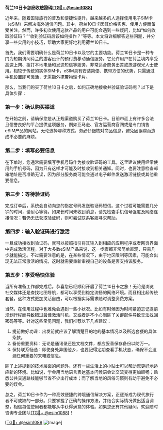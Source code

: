 **荷兰10日卡怎麽收驗證碼[[TG💪+ @esim1088](https://t.me/s/esim1088)]**

近年来，随着国际旅行的普及和便捷性提升，越来越多的人选择使用电子SIM卡（eSIM）来解决海外通信问题。其中，荷兰10日卡因其价格实惠、使用方便而备受关注。然而，许多初次使用这款产品的用户可能会遇到一些疑问，比如“如何收取验证码？”“收到验证码后该如何操作？”等等。本文将详细解答这些问题，并分享一些实用的小技巧，帮助大家更好地利用荷兰10日卡。

首先，我们需要明确什么是荷兰10日卡以及它的主要功能。荷兰10日卡是一种专门为短期访问荷兰的游客设计的预付费移动通信服务。它允许用户在荷兰境内享受高速上网、拨打本地电话和发送短信等服务，非常适合商务出差或旅游观光人士使用。相较于传统的实体SIM卡，eSIM具有安装简便、携带方便的优势，只需通过手机设置即可激活，无需额外携带物理卡片。

那么，当我们购买了荷兰10日卡之后，如何正确地接收并验证验证码呢？以下是具体步骤：

### **第一步：确认购买渠道**
在开始之前，请确保您是从正规渠道购买了荷兰10日卡。目前市面上有许多合法且信誉良好的平台提供这项服务，例如亚马逊、官方运营商官网或是专门销售eSIM产品的网站。无论选择哪种方式，务必仔细核对商品信息，避免因误购而造成不必要的麻烦。

### **第二步：填写必要信息**
在下单时，您通常需要填写手机号码作为接收验证码的工具。这里建议使用经常使用的手机号码，因为只有这样才可能及时接收到相关通知。同时，也要注意检查邮箱地址是否准确无误，因为部分服务商可能会通过电子邮件发送激活链接或其他重要信息。

### **第三步：等待验证码**
完成订单后，系统会自动向您的指定号码发送验证码短信。这个过程可能需要几分钟的时间，请耐心等待。如果长时间未收到消息，请先检查手机信号强度及网络连接情况；若仍无法获取验证码，则可尝试联系客服寻求帮助。

### **第四步：输入验证码进行激活**
一旦成功接收到验证码，就可以按照指引将其输入到相应的应用程序或者网页界面中完成激活流程。对于大多数eSIM产品来说，这一步骤都非常简单直观，只需几步就能搞定。不过需要注意的是，在某些情况下，由于地区限制等因素，可能会出现无法正常激活的情况，这时就需要重新审视自己的设备是否支持该服务。

### **第五步：享受畅快体验**
当所有准备工作都完成后，恭喜您已经顺利开启了荷兰10日卡之旅！无论是浏览社交媒体还是查找地图导航，都可以享受到稳定流畅的网络环境。而且相比起传统套餐，这种方式更加灵活自由，可以根据实际需求随时调整资费方案。

当然，在使用过程中也难免会遇到一些小状况。比如有时候因为时间紧迫忘记提前规划行程而导致错过最佳激活时机，又或者是不小心删除了关键邮件导致无法找回密码等等。针对这些常见问题，我们推荐以下几点建议：

1. 提前做好功课：出发前就应该了解清楚目的地的基本情况以及所选套餐的具体条款。
2. 备份重要资料：无论是通讯录还是文档文件，都应妥善保存备份以防万一。
3. 保持联系畅通：即使身处异国他乡，也要记得定期查看手机状态，确保不会遗漏任何重要的来电或信息。

除了上述提到的技术层面的问题外，还有一些生活上的小贴士可以帮助您更好地适应新的环境。比如说，学会用当地语言表达基本问候语会让交流变得更加顺畅；熟悉公共交通路线能够节省不少出行成本；而了解当地的风俗习惯则有助于避免不必要的误会。

总之，荷兰10日卡作为一种高效便捷的跨境通信解决方案，正逐渐成为现代旅行者不可或缺的一部分。只要掌握了正确的操作方法，并结合实际情况做出适当调整，相信每位使用者都能够从中获得满意的体验。如果您还有其他疑问，欢迎随时咨询专业团队[[TG💪+ @esim1088](https://t.me/s/esim1088)]！

[[TG💪+ @esim1088](https://t.me/s/esim1088) ![Image](https://i.postimg.cc/4NQfJmqS/Snipaste-2025-05-13-00-14-12.png)]
